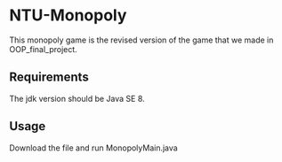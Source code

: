 # NTU-Monopoly
This monopoly game is the revised version of the game that we made in OOP_final_project.

## Requirements
The jdk version should be Java SE 8.

## Usage
Download the file and run MonopolyMain.java
